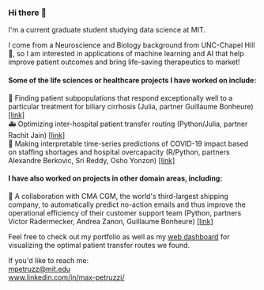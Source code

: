 ### Hi there 👋  

I'm a current graduate student studying data science at MIT.  

I come from a Neuroscience and Biology background from UNC-Chapel Hill 🐏, so I am interested in applications of machine learning and AI that help improve patient outcomes and bring life-saving therapeutics to market!  

#### Some of the life sciences or healthcare projects I have worked on include: 
💊 Finding patient subpopulations that respond exceptionally well to a particular treatment for biliary cirrhosis (Julia, partner Guillaume Bonheure) [[link]](https://github.com/max-petruzzi/ML-Exceptional-Drug-Responders-Project)  
🚑 Optimizing inter-hospital patient transfer routing (Python/Julia, partner Rachit Jain) [[link]](https://github.com/rachit-0032/Patient-Transfer-Optimization)  
🏥 Making interpretable time-series predictions of COVID-19 impact based on staffing shortages and hospital overcapacity (R/Python, partners Alexandre Berkovic, Sri Reddy, Osho Yonzon) [[link]](https://github.com/alexandreberkovic/Analytics-Edge)

#### I have also worked on projects in other domain areas, including:  
🚢 A collaboration with CMA CGM, the world's third-largest shipping company, to automatically predict no-action emails and thus improve the operational efficiency of their customer support team (Python, partners Victor Radermecker, Andrea Zanon, Guillaume Bonheure) [[link]](https://github.com/victor-radermecker/AnalyticsLab_Project)

Feel free to check out my portfolio as well as my [web dashboard](https://max-petruzzi.github.io/) for visualizing the optimal patient transfer routes we found.

If you'd like to reach me:  
mpetruzz@mit.edu  
www.linkedin.com/in/max-petruzzi/  

<!--
**max-petruzzi/max-petruzzi** is a ✨ _special_ ✨ repository because its `README.md` (this file) appears on your GitHub profile.

Here are some ideas to get you started:

- 🔭 I’m currently working on ...
- 🌱 I’m currently learning ...
- 👯 I’m looking to collaborate on ...
- 🤔 I’m looking for help with ...
- 💬 Ask me about ...
- 📫 How to reach me: ...
- 😄 Pronouns: ...
- ⚡ Fun fact: ...
-->
